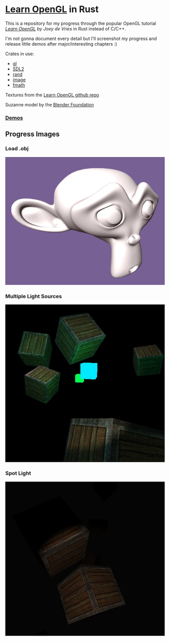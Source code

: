 # [Learn OpenGL](https://learnopengl.com/) in Rust

This is a repository for my progress through the popular OpenGL tutorial *[Learn OpenGL](https://learnopengl.com/) by Joey de Vries* in Rust instead of C/C++.

I'm not gonna document every detail but I'll screenshot my progress and release little demos after major/interesting chapters :)

Crates in use:
- [gl](https://crates.io/crates/gl)
- [SDL2](https://crates.io/crates/sdl2)
- [rand](https://crates.io/crates/rand)
- [image](https://crates.io/crates/image)
- [fmath](https://github.com/smushy64/fmath)

Textures from the [Learn OpenGL github repo](https://github.com/JoeyDeVries/LearnOpenGL)

Suzanne model by the [Blender Foundation](https://www.blender.org/)

### [Demos](bin/releases/)

## Progress Images

### Load .obj

![Load .obj](progress/load_obj.jpg)

### Multiple Light Sources

![Multiple Light Sources](progress/multiple_lights.jpg)

### Spot Light

![Spot Light](progress/spot_light.jpg)
